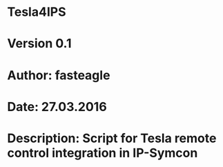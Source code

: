 # Tesla4IPS
# Version 0.1
# Author: fasteagle
# Date: 27.03.2016
# Description: Script for Tesla remote control integration in IP-Symcon 
